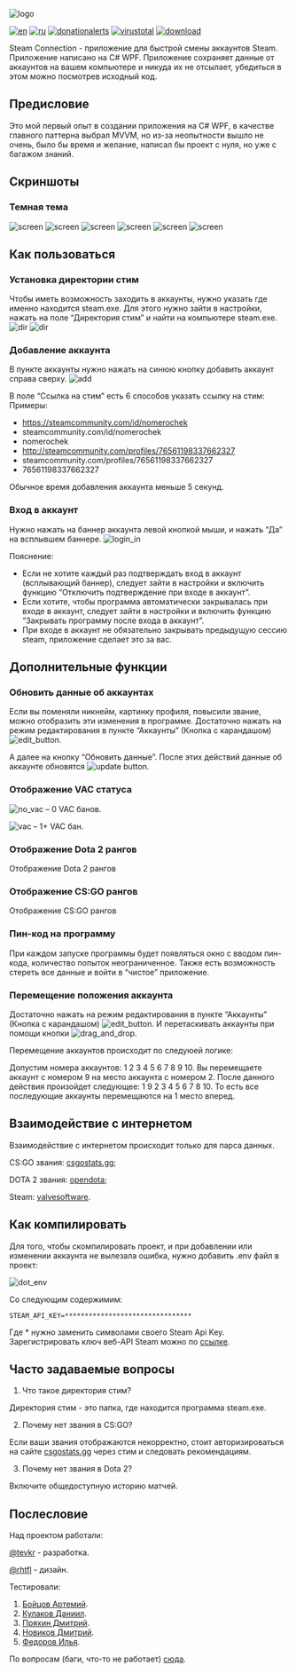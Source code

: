 ![logo](https://github.com/tevkr/Steam-Connection/blob/main/README%20images/logo.svg)

[![en](https://img.shields.io/badge/lang-en-blue.svg)](https://github.com/tevkr/Steam-Connection/blob/main/README.md)
[![ru](https://img.shields.io/badge/lang-ru-blue.svg)](https://github.com/tevkr/Steam-Connection/blob/main/README.ru-RU.md)
[![donationalerts](https://img.shields.io/badge/donationalerts-red.svg)](https://www.donationalerts.com/r/nom_xd)
[![virustotal](https://img.shields.io/badge/virustotal-1/62-green.svg)](https://www.virustotal.com/gui/file/5f2f067611bd810ac5006d5457c77e0303da070d53f6d7cbfec832f487751b1b/detection)
[![download](https://img.shields.io/badge/download-latest-green.svg)](https://github.com/tevkr/Steam-Connection/releases/tag/V1.0.0.0)

Steam Connection - приложение для быстрой смены аккаунтов Steam. Приложение написано на C# WPF. Приложение сохраняет данные от аккаунтов на вашем компьютере и никуда их не отсылает, убедиться в этом можно посмотрев исходный код.
## Предисловие
Это мой первый опыт в создании приложения на C# WPF, в качестве главного паттерна выбрал MVVM, но из-за неопытности вышло не очень, было бы время и желание, написал бы проект с нуля, но уже c багажом знаний.
## Скриншоты
### Темная тема
![screen](https://github.com/tevkr/Steam-Connection/blob/main/README%20images/screen_dark_1.png)
![screen](https://github.com/tevkr/Steam-Connection/blob/main/README%20images/screen_dark_2.png)
![screen](https://github.com/tevkr/Steam-Connection/blob/main/README%20images/screen_dark_3.png)
![screen](https://github.com/tevkr/Steam-Connection/blob/main/README%20images/screen_dark_4.png)
![screen](https://github.com/tevkr/Steam-Connection/blob/main/README%20images/screen_dark_5.png)
![screen](https://github.com/tevkr/Steam-Connection/blob/main/README%20images/screen_dark_6.png)
## Как пользоваться
### Установка директории стим
Чтобы иметь возможность заходить в аккаунты, нужно указать где именно находится steam.exe. Для этого нужно зайти в настройки, нажать на поле “Директория стим” и найти на компьютере steam.exe.
![dir](https://github.com/tevkr/Steam-Connection/blob/main/README%20images/steam_dir_1.png)
![dir](https://github.com/tevkr/Steam-Connection/blob/main/README%20images/steam_dir_2.png)
### Добавление аккаунта
В пункте аккаунты нужно нажать на синюю кнопку добавить аккаунт справа сверху.
![add](https://github.com/tevkr/Steam-Connection/blob/main/README%20images/add_account.png)

В поле “Ссылка на стим” есть 6 способов указать ссылку на стим:
Примеры:
* https://steamcommunity.com/id/nomerochek
* steamcommunity.com/id/nomerochek
* nomerochek
* http://steamcommunity.com/profiles/76561198337662327
* steamcommunity.com/profiles/76561198337662327
* 76561198337662327
 
Обычное время добавления аккаунта меньше 5 секунд.
### Вход в аккаунт
Нужно нажать на баннер аккаунта левой кнопкой мыши, и нажать “Да” на всплывшем баннере.
![login_in](https://github.com/tevkr/Steam-Connection/blob/main/README%20images/login.png)

Пояснение:
* Если не хотите каждый раз подтверждать вход в аккаунт (всплывающий баннер), следует зайти в настройки и включить функцию “Отключить подтверждение при входе в аккаунт”.
* Если хотите, чтобы программа автоматически закрывалась при входе в аккаунт, следует зайти в настройки и включить функцию “Закрывать программу после входа в аккаунт”.
* При входе в аккаунт не обязательно закрывать предыдущую сессию steam, приложение сделает это за вас.
## Дополнительные функции
### Обновить данные об аккаунтах
Если вы поменяли никнейм, картинку профиля, повысили звание, можно отобразить эти изменения в программе. Достаточно нажать на режим редактирования в пункте “Аккаунты” (Кнопка с карандашом) ![edit_button](https://github.com/tevkr/Steam-Connection/blob/main/README%20images/edit_button.svg).

А далее на кнопку “Обновить данные”. После этих действий данные об аккаунте обновятся ![update button](https://github.com/tevkr/Steam-Connection/blob/main/README%20images/update_accounts.svg).
### Отображение VAC статуса
![no_vac](https://github.com/tevkr/Steam-Connection/blob/main/README%20images/no_vac.svg) – 0 VAC банов.

![vac](https://github.com/tevkr/Steam-Connection/blob/main/README%20images/vac.svg) – 1+ VAC бан.
### Отображение Dota 2 рангов
Отображение Dota 2 рангов
### Отображение CS:GO рангов
Отображение CS:GO рангов
### Пин-код на программу
При каждом запуске программы будет появляться окно с вводом пин-кода, количество попыток неограниченное. Также есть возможность стереть все данные и войти в “чистое” приложение.
### Перемещение положения аккаунта
Достаточно нажать на режим редактирования в пункте “Аккаунты” (Кнопка с карандашом) ![edit_button](https://github.com/tevkr/Steam-Connection/blob/main/README%20images/edit_button.svg). И перетаскивать аккаунты при помощи кнопки ![drag_and_drop](https://github.com/tevkr/Steam-Connection/blob/main/README%20images/drag_and_drop_button.svg).

Перемещение аккаунтов происходит по следуюей логике:

Допустим номера аккаунтов: 1 2 3 4 5 6 7 8 9 10. Вы перемещаете аккаунт с номером 9 на место аккаунта с номером 2. После данного действия произойдет следующее: 1 9 2 3 4 5 6 7 8 10. То есть все последующие аккаунты перемещаются на 1 место вперед.
## Взаимодействие с интернетом
Взаимодействие с интернетом происходит только для парса данных.

CS:GO звания: [csgostats.gg](https://csgostats.gg/);

DOTA 2 звания: [opendota](https://docs.opendota.com/);

Steam: [valvesoftware](https://developer.valvesoftware.com/wiki/Steam_Web_API).
## Как компилировать
Для того, чтобы скомпилировать проект, и при добавлении или изменении аккаунта не вылезала ошибка, нужно добавить .env файл в проект:

![dot_env](https://github.com/tevkr/Steam-Connection/blob/main/README%20images/dot_env.png)

Со следующим содержимим:
```
STEAM_API_KEY=********************************
```
Где * нужно заменить символами своего Steam Api Key. Зарегистрировать ключ веб-API Steam можно по [ссылке](https://steamcommunity.com/dev/apikey).
## Часто задаваемые вопросы
1. Что такое директория стим?

Директория стим - это папка, где находится программа steam.exe.

2. Почему нет звания в CS:GO?

Если ваши звания отображаются некорректно, стоит авторизироваться на сайте [csgostats.gg](https://csgostats.gg/) через стим и следовать рекомендациям.

3. Почему нет звания в Dota 2?

Включите общедоступную историю матчей.
## Послесловие
Над проектом работали:

[@tevkr](https://github.com/tevkr) - разработка.

[@rhtfl](https://github.com/rhtfl) - дизайн.

Тестировали:

1. [Бойцов Артемий](https://vk.com/id262269724).
2. [Кулаков Даниил](https://vk.com/id462365418).
3. [Пряхин Дмитрий](https://vk.com/id80937368).
4. [Новиков Дмитрий](https://vk.com/id506852309).
5. [Федоров Илья](https://vk.com/id108573137).

По вопросам (баги, что-то не работает) [сюда](https://vk.com/id152392361).
